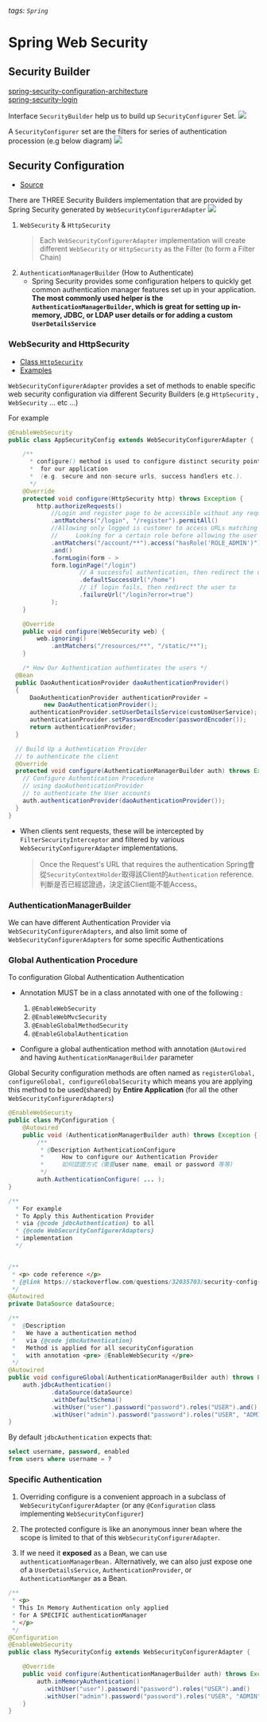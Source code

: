 ###### tags: `Spring`
# Spring Web Security 

##  Security Builder
[spring-security-configuration-architecture](https://medium.com/@yovan/spring-security-configuration-architecture-c9694435330a)  
[spring-security-login](https://www.javadevjournal.com/spring-security/spring-security-login/)  

Interface `SecurityBuilder` help us to build up `SecurityConfigurer` Set.
![](https://i.imgur.com/S8nhgsZ.png)  

A `SecurityConfigurer` set are the filters for series of authentication procession (e.g below diagram)
![](https://i.imgur.com/Y1VV0zM.png)  

## Security Configuration
- [Source](https://stackoverflow.com/questions/35218354/difference-between-registerglobal-configure-configureglobal-configureglo)

There are THREE Security Builders implementation that are provided by Spring Security generated by `WebSecurityConfigurerAdapter`
![](https://i.imgur.com/nLBXbID.png)   
1. `WebSecurity` & `HttpSecurity`
    >Each `WebSecurityConfigurerAdapter` implementation will create different `WebSecurity` or `HttpSecurity` as the Filter (to form a Filter Chain) 
2. `AuthenticationManagerBuilder` (How to Authenticate)
    - Spring Security provides some configuration helpers to quickly get common authentication manager features set up in your application. **The most commonly used helper is the `AuthenticationManagerBuilder`, which is great for setting up in-memory, JDBC, or LDAP user details or for adding a custom `UserDetailsService`**  

### WebSecurity and HttpSecurity
- [Class `HttpSecurity`](https://reurl.cc/6ZXMRO)  
- [Examples](https://blog.csdn.net/weixin_44516305/article/details/88868791)

`WebSecurityConfigurerAdapter` provides a set of methods to enable specific web security configuration via different Security Builders (e.g `HttpSecurity` , `WebSecurity` ... etc ...)  

For example
```java
@EnableWebSecurity
public class AppSecurityConfig extends WebSecurityConfigurerAdapter {

    /**
      * configure() method is used to configure distinct security points 
      *  for our application 
      *  (e.g. secure and non-secure urls, success handlers etc.).
      */
    @Override
    protected void configure(HttpSecurity http) throws Exception {
        http.authorizeRequests()
            //Login and register page to be accessible without any required(Everyone can access theses two pages).
            .antMatchers("/login", "/register").permitAll()
            //Allowing only logged is customer to access URLs matching with pattern `/account/**`.
            //     Looking for a certain role before allowing the user to access the URL.
            .antMatchers("/account/**").access("hasRole('ROLE_ADMIN')")
            .and()
            .formLogin(form - > 
	    	form.loginPage("/login")
                	// A successful authentication, then redirect the user to
                	.defaultSuccessUrl("/home")
                	// if login fails, then redirect the user to 
                	.failureUrl("/login?error=true")
            );
    }

    @Override
    public void configure(WebSecurity web) {
        web.ignoring()
            .antMatchers("/resources/**", "/static/**");
    }

    /* How Our Authentication authenticates the users */
  @Bean
  public DaoAuthenticationProvider daoAuthenticationProvider() 
  {
      DaoAuthenticationProvider authenticationProvider = 
          new DaoAuthenticationProvider();
      authenticationProvider.setUserDetailsService(customUserService); 
      authenticationProvider.setPasswordEncoder(passwordEncoder());
      return authenticationProvider;
  }

  // Build Up a Authentication Provider 
  // to authenticate the client
  @Override
  protected void configure(AuthenticationManagerBuilder auth) throws Exception {
    // Configure Authentication Procedure
    // using daoAuthenticationProvider
    // to authenticate the User accounts
    auth.authenticationProvider(daoAuthenticationProvider()); 
  }
}
```
- When clients sent requests, these will be intercepted by `FilterSecurityInterceptor` and filtered by various `WebSecurityConfigurerAdapter` implementations.
  > Once the Request's URL that requires the authentication Spring會從`SecurityContextHolder`取得該Client的`Authentication` reference. 判斷是否已經認證過，決定該Client能不能Access。

### AuthenticationManagerBuilder
We can have different Authentication Provider via `WebSecurityConfigurerAdapters`, and also limit some of `WebSecurityConfigurerAdapters` for some specific Authentications

### Global Authentication Procedure

To configuration Global Authentication Authentication
-  Annotation MUST be in a class annotated with one of the following : 
   1.  `@EnableWebSecurity`
   2.  `@EnableWebMvcSecurity`
   3.  `@EnableGlobalMethodSecurity`
   4.  `@EnableGlobalAuthentication`  
  
- Configure a global authentication method with annotation `@Autowired` and having `AuthenticationManagerBuilder` parameter 

Global Security configuration methods are often named as `registerGlobal, configureGlobal, configureGlobalSecurity` which means you are applying this method to be used(shared) by **Entire Application** (for all the other `WebSecurityConfigurerAdapters`)  
```java
@EnableWebSecurity
public class MyConfiguration {
    @Autowired
    public void (AuthenticationManagerBuilder auth) throws Exception {
        /**
         * @Description AuthenticationConfigure
         *     How to configure our Authentication Provider
         *     如何認證方式（需要user name, email or password 等等)
         */
        auth.AuthenticationConfigure( ... );
}

/**
  * For example  
  * To Apply this Authentication Provider 
  * via {@code jdbcAuthentication} to all
  * {@code WebSecurityConfigurerAdapters}
  * implementation
  */


/**
 * <p> code reference </p> 
 * {@link https://stackoverflow.com/questions/32035703/security-config-configureglobal}
 */
@Autowired
private DataSource dataSource;

/**
 *  @Description
 *   We have a authentication method
 *   via {@code jdbcAuthentication}
 *   Method is applied for all securityConfiguration 
 *   with annotation <pre> @EnableWebSecurity </pre>
 */
@Autowired
public void configureGlobal(AuthenticationManagerBuilder auth) throws Exception {
    auth.jdbcAuthentication()
            .dataSource(dataSource)
            .withDefaultSchema()
            .withUser("user").password("password").roles("USER").and()
            .withUser("admin").password("password").roles("USER", "ADMIN");
}
```

By default `jdbcAuthentication` expects that:
```sql
select username, password, enabled 
from users where username = ?
```

### Specific Authentication

1. Overriding configure is a convenient approach in a subclass of `WebSecurityConfigurerAdapter` (or any `@Configuration` class implementing `WebSecurityConfigurer`)

2. The protected configure is like an anonymous inner bean where the scope is limited to that of this `WebSecurityConfigurerAdapter`.

3. If we need it **exposed** as a Bean, we can use `authenticationManagerBean.` 
Alternatively, we can also just expose one of a `UserDetailsService`, `AuthenticationProvider`, or `AuthenticationManger` as a Bean.

```java
/**
 * <p> 
 * This In Memory Authentication only applied
 * for A SPECIFIC authenticationManager 
 * </p>
 */
@Configuration
@EnableWebSecurity
public class MySecurityConfig extends WebSecurityConfigurerAdapter {

    @Override
    public void configure(AuthenticationManagerBuilder auth) throws Exception {
        auth.inMemoryAuthentication()
          .withUser("user").password("password").roles("USER").and()
          .withUser("admin").password("password").roles("USER", "ADMIN");
    }
}
```
